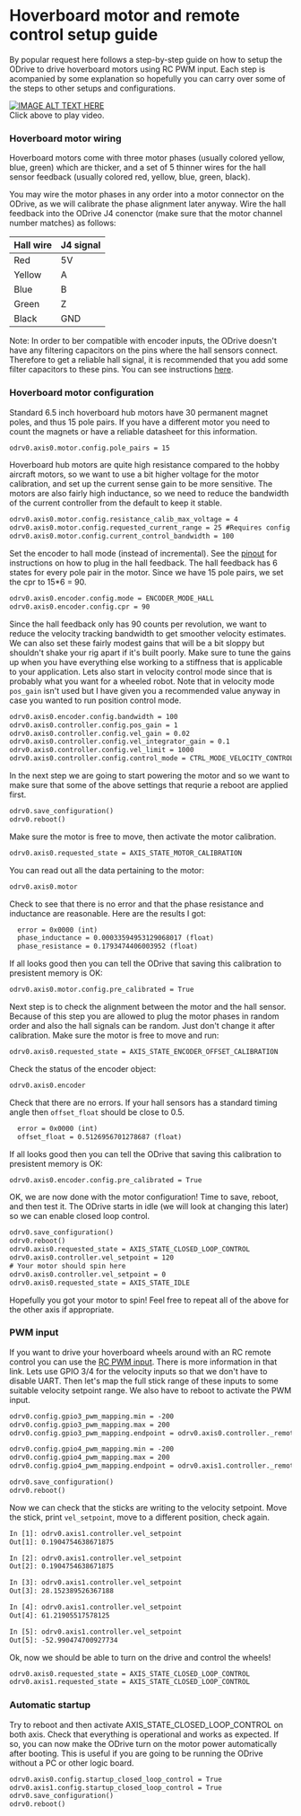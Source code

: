 
# Hoverboard motor and remote control setup guide
By popular request here follows a step-by-step guide on how to setup the ODrive to drive hoverboard motors using RC PWM input.
Each step is acompanied by some explanation so hopefully you can carry over some of the steps to other setups and configurations.

[![IMAGE ALT TEXT HERE](https://img.youtube.com/vi/ponx_U4xhoM/0.jpg)](https://www.youtube.com/watch?v=ponx_U4xhoM) <br> Click above to play video.

### Hoverboard motor wiring
Hoverboard motors come with three motor phases (usually colored yellow, blue, green) which are thicker, and a set of 5 thinner wires for the hall sensor feedback (usually colored red, yellow, blue, green, black).

You may wire the motor phases in any order into a motor connector on the ODrive, as we will calibrate the phase alignment later anyway. Wire the hall feedback into the ODrive J4 conenctor (make sure that the motor channel number matches) as follows:

| Hall wire | J4 signal |
|-----------|-----------|
| Red       | 5V        |
| Yellow    | A         |
| Blue      | B         |
| Green     | Z         |
| Black     | GND       |

Note: In order to ber compatible with encoder inputs, the ODrive doesn't have any filtering capacitors on the pins where the hall sensors connect. Therefore to get a reliable hall signal, it is recommended that you add some filter capacitors to these pins. You can see instructions [here](https://discourse.odriverobotics.com/t/encoder-error-error-illegal-hall-state/1047/7?u=madcowswe).


### Hoverboard motor configuration
Standard 6.5 inch hoverboard hub motors have 30 permanent magnet poles, and thus 15 pole pairs. If you have a different motor you need to count the magnets or have a reliable datasheet for this information.
```txt
odrv0.axis0.motor.config.pole_pairs = 15
```

Hoverboard hub motors are quite high resistance compared to the hobby aircraft motors, so we want to use a bit higher voltage for the motor calibration, and set up the current sense gain to be more sensitive. 
The motors are also fairly high inductance, so we need to reduce the bandwidth of the current controller from the default to keep it stable.
```txt
odrv0.axis0.motor.config.resistance_calib_max_voltage = 4
odrv0.axis0.motor.config.requested_current_range = 25 #Requires config save and reboot
odrv0.axis0.motor.config.current_control_bandwidth = 100
```

Set the encoder to hall mode (instead of incremental). See the [pinout](interfaces.md#hall-feedback-pinout) for instructions on how to plug in the hall feedback.
The hall feedback has 6 states for every pole pair in the motor. Since we have 15 pole pairs, we set the cpr to 15*6 = 90.
```txt
odrv0.axis0.encoder.config.mode = ENCODER_MODE_HALL
odrv0.axis0.encoder.config.cpr = 90
```

Since the hall feedback only has 90 counts per revolution, we want to reduce the velocity tracking bandwidth to get smoother velocity estimates.
We can also set these fairly modest gains that will be a bit sloppy but shouldn't shake your rig apart if it's built poorly. Make sure to tune the gains up when you have everything else working to a stiffness that is applicable to your application.
Lets also start in velocity control mode since that is probably what you want for a wheeled robot. Note that in velocity mode `pos_gain` isn't used but I have given you a recommended value anyway in case you wanted to run position control mode.
```txt
odrv0.axis0.encoder.config.bandwidth = 100
odrv0.axis0.controller.config.pos_gain = 1
odrv0.axis0.controller.config.vel_gain = 0.02
odrv0.axis0.controller.config.vel_integrator_gain = 0.1
odrv0.axis0.controller.config.vel_limit = 1000
odrv0.axis0.controller.config.control_mode = CTRL_MODE_VELOCITY_CONTROL
```

In the next step we are going to start powering the motor and so we want to make sure that some of the above settings that requrie a reboot are applied first.
```txt
odrv0.save_configuration()
odrv0.reboot()
```

Make sure the motor is free to move, then activate the motor calibration.
```txt
odrv0.axis0.requested_state = AXIS_STATE_MOTOR_CALIBRATION
```

You can read out all the data pertaining to the motor:
```txt
odrv0.axis0.motor
```

Check to see that there is no error and that the phase resistance and inductance are reasonable. Here are the results I got:
```txt
  error = 0x0000 (int)
  phase_inductance = 0.00033594953129068017 (float)
  phase_resistance = 0.1793474406003952 (float)
```

If all looks good then you can tell the ODrive that saving this calibration to presistent memory is OK:
```txt
odrv0.axis0.motor.config.pre_calibrated = True
```

Next step is to check the alignment between the motor and the hall sensor.
Because of this step you are allowed to plug the motor phases in random order and also the hall signals can be random. Just don't change it after calibration.
Make sure the motor is free to move and run:
```txt
odrv0.axis0.requested_state = AXIS_STATE_ENCODER_OFFSET_CALIBRATION
```

Check the status of the encoder object:
```txt
odrv0.axis0.encoder
```

Check that there are no errors. If your hall sensors has a standard timing angle then `offset_float` should be close to 0.5.
```txt
  error = 0x0000 (int)
  offset_float = 0.5126956701278687 (float)
```

If all looks good then you can tell the ODrive that saving this calibration to presistent memory is OK:
```txt
odrv0.axis0.encoder.config.pre_calibrated = True
```

OK, we are now done with the motor configuration! Time to save, reboot, and then test it.
The ODrive starts in idle (we will look at changing this later) so we can enable closed loop control.
```txt
odrv0.save_configuration()
odrv0.reboot()
odrv0.axis0.requested_state = AXIS_STATE_CLOSED_LOOP_CONTROL
odrv0.axis0.controller.vel_setpoint = 120
# Your motor should spin here
odrv0.axis0.controller.vel_setpoint = 0
odrv0.axis0.requested_state = AXIS_STATE_IDLE
```

Hopefully you got your motor to spin! Feel free to repeat all of the above for the other axis if appropriate.

### PWM input
If you want to drive your hoverboard wheels around with an RC remote control you can use the [RC PWM input](interfaces.md#rc-pwm-input). There is more information in that link.
Lets use GPIO 3/4 for the velocity inputs so that we don't have to disable UART.
Then let's map the full stick range of these inputs to some suitable velocity setpoint range.
We also have to reboot to activate the PWM input.
```txt
odrv0.config.gpio3_pwm_mapping.min = -200
odrv0.config.gpio3_pwm_mapping.max = 200
odrv0.config.gpio3_pwm_mapping.endpoint = odrv0.axis0.controller._remote_attributes['vel_setpoint']

odrv0.config.gpio4_pwm_mapping.min = -200
odrv0.config.gpio4_pwm_mapping.max = 200
odrv0.config.gpio4_pwm_mapping.endpoint = odrv0.axis1.controller._remote_attributes['vel_setpoint']

odrv0.save_configuration()
odrv0.reboot()
```

Now we can check that the sticks are writing to the velocity setpoint. Move the stick, print `vel_setpoint`, move to a different position, check again.
```txt
In [1]: odrv0.axis1.controller.vel_setpoint
Out[1]: 0.1904754638671875

In [2]: odrv0.axis1.controller.vel_setpoint
Out[2]: 0.1904754638671875

In [3]: odrv0.axis1.controller.vel_setpoint
Out[3]: 28.152389526367188

In [4]: odrv0.axis1.controller.vel_setpoint
Out[4]: 61.21905517578125

In [5]: odrv0.axis1.controller.vel_setpoint
Out[5]: -52.990474700927734
```

Ok, now we should be able to turn on the drive and control the wheels!
```txt
odrv0.axis0.requested_state = AXIS_STATE_CLOSED_LOOP_CONTROL
odrv0.axis1.requested_state = AXIS_STATE_CLOSED_LOOP_CONTROL
```

### Automatic startup
Try to reboot and then activate AXIS_STATE_CLOSED_LOOP_CONTROL on both axis. Check that everything is operational and works as expected.
If so, you can now make the ODrive turn on the motor power automatically after booting. This is useful if you are going to be running the ODrive without a PC or other logic board.
```txt
odrv0.axis0.config.startup_closed_loop_control = True
odrv0.axis1.config.startup_closed_loop_control = True
odrv0.save_configuration()
odrv0.reboot()
```
